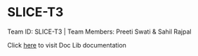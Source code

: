 # SLICE-T3
Team ID: SLICE-T3 | Team Members: Preeti Swati &amp; Sahil Rajpal

Click [here](https://github.com/Crio-Winter-of-Doing-2021/SLICE-T3/tree/main/slice_doc_library/javascript_v1.2) to visit Doc Lib documentation
